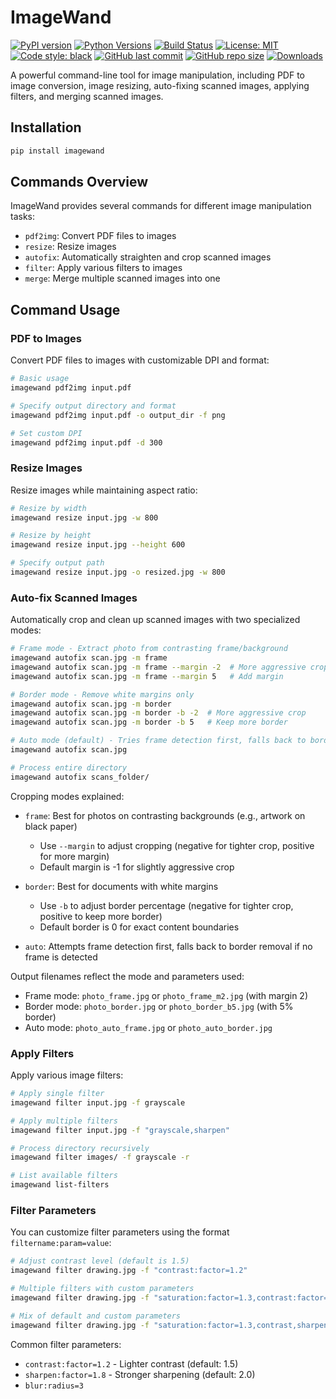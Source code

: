 # ImageWand

[![PyPI version](https://badge.fury.io/py/imagewand.svg)](https://badge.fury.io/py/imagewand)
[![Python Versions](https://img.shields.io/pypi/pyversions/imagewand.svg)](https://pypi.org/project/imagewand)
[![Build Status](https://github.com/twinko-ai/imagewand/actions/workflows/ci.yml/badge.svg)](https://github.com/twinko-ai/imagewand/actions)
[![License: MIT](https://img.shields.io/badge/License-MIT-yellow.svg)](https://opensource.org/licenses/MIT)
[![Code style: black](https://img.shields.io/badge/code%20style-black-black.svg)](https://github.com/psf/black)
[![GitHub last commit](https://img.shields.io/github/last-commit/twinko-ai/imagewand.svg)](https://github.com/twinko-ai/imagewand/commits)
[![GitHub repo size](https://img.shields.io/github/repo-size/twinko-ai/imagewand.svg)](https://github.com/twinko-ai/imagewand)
[![Downloads](https://static.pepy.tech/badge/imagewand)](https://pepy.tech/project/imagewand)

A powerful command-line tool for image manipulation, including PDF to image conversion, image resizing, auto-fixing scanned images, applying filters, and merging scanned images.

## Installation

```bash
pip install imagewand
```

## Commands Overview

ImageWand provides several commands for different image manipulation tasks:

- `pdf2img`: Convert PDF files to images
- `resize`: Resize images
- `autofix`: Automatically straighten and crop scanned images
- `filter`: Apply various filters to images
- `merge`: Merge multiple scanned images into one

## Command Usage

### PDF to Images

Convert PDF files to images with customizable DPI and format:

```bash
# Basic usage
imagewand pdf2img input.pdf

# Specify output directory and format
imagewand pdf2img input.pdf -o output_dir -f png

# Set custom DPI
imagewand pdf2img input.pdf -d 300
```

### Resize Images

Resize images while maintaining aspect ratio:

```bash
# Resize by width
imagewand resize input.jpg -w 800

# Resize by height
imagewand resize input.jpg --height 600

# Specify output path
imagewand resize input.jpg -o resized.jpg -w 800
```

### Auto-fix Scanned Images

Automatically crop and clean up scanned images with two specialized modes:

```bash
# Frame mode - Extract photo from contrasting frame/background
imagewand autofix scan.jpg -m frame
imagewand autofix scan.jpg -m frame --margin -2  # More aggressive crop
imagewand autofix scan.jpg -m frame --margin 5   # Add margin

# Border mode - Remove white margins only
imagewand autofix scan.jpg -m border
imagewand autofix scan.jpg -m border -b -2  # More aggressive crop
imagewand autofix scan.jpg -m border -b 5   # Keep more border

# Auto mode (default) - Tries frame detection first, falls back to border removal
imagewand autofix scan.jpg

# Process entire directory
imagewand autofix scans_folder/
```

Cropping modes explained:
- `frame`: Best for photos on contrasting backgrounds (e.g., artwork on black paper)
  - Use `--margin` to adjust cropping (negative for tighter crop, positive for more margin)
  - Default margin is -1 for slightly aggressive crop
  
- `border`: Best for documents with white margins
  - Use `-b` to adjust border percentage (negative for tighter crop, positive to keep more border)
  - Default border is 0 for exact content boundaries
  
- `auto`: Attempts frame detection first, falls back to border removal if no frame is detected

Output filenames reflect the mode and parameters used:
- Frame mode: `photo_frame.jpg` or `photo_frame_m2.jpg` (with margin 2)
- Border mode: `photo_border.jpg` or `photo_border_b5.jpg` (with 5% border)
- Auto mode: `photo_auto_frame.jpg` or `photo_auto_border.jpg`

### Apply Filters

Apply various image filters:

```bash
# Apply single filter
imagewand filter input.jpg -f grayscale

# Apply multiple filters
imagewand filter input.jpg -f "grayscale,sharpen"

# Process directory recursively
imagewand filter images/ -f grayscale -r

# List available filters
imagewand list-filters
```

### Filter Parameters

You can customize filter parameters using the format `filtername:param=value`:

```bash
# Adjust contrast level (default is 1.5)
imagewand filter drawing.jpg -f "contrast:factor=1.2"

# Multiple filters with custom parameters
imagewand filter drawing.jpg -f "saturation:factor=1.3,contrast:factor=1.2,sharpen:factor=1.8"

# Mix of default and custom parameters
imagewand filter drawing.jpg -f "saturation:factor=1.3,contrast,sharpen:factor=2.0"
```

Common filter parameters:
- `contrast:factor=1.2` - Lighter contrast (default: 1.5)
- `sharpen:factor=1.8` - Stronger sharpening (default: 2.0)
- `blur:radius=3`